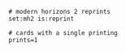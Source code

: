 ```scryfall-extended-multi
# modern horizons 2 reprints
set:mh2 is:reprint

# cards with a single printing
prints=1
```